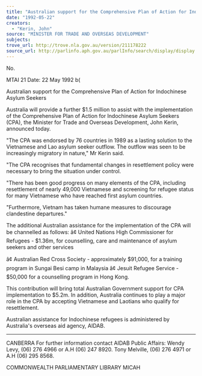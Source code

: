 ```yaml
---
title: "Australian support for the Comprehensive Plan of Action for Indochinese Asylum Seekers"
date: "1992-05-22"
creators:
  - "Kerin, John"
source: "MINISTER FOR TRADE AND OVERSEAS DEVELOPMENT"
subjects:
trove_url: http://trove.nla.gov.au/version/211178222
source_url: http://parlinfo.aph.gov.au/parlInfo/search/display/display.w3p;query=Id%3A%22media/pressrel/3058767%22
---
```


 No.

 MTAI 21 Date: 22 May 1992 b(

 Australian support for the Comprehensive Plan of Action for Indochinese Asylum Seekers

 Australia will provide a further $1.5 million to assist with the implementation of the Comprehensive Plan of Action for Indochinese Asylum Seekers (CPA), the Minister for Trade and Overseas Development, John Kerin, announced today.

 "The CPA was endorsed by 76 countries in 1989 as a lasting solution to the Vietnamese and Lao asylum seeker outflow. The outflow was seen to be increasingly migratory in nature," Mr Kerin said.

 "The CPA recognises that fundamental changes in resettlement policy were necessary to bring the situation under control.

 "There has been good progress on many elements of the CPA, including resettlement of nearly 49,000 Vietnamese and screening for refugee status for many Vietnamese who have reached first asylum countries.

 "Furthermore, Vietnam has taken humane measures to discourage clandestine departures."

 The additional Australian assistance for the implementation of the CPA will be channelled as follows: â¢ United Nations High Commissioner for Refugees - $1.36m, for counselling, care and maintenance of asylum seekers and other services

 â¢ Australian Red Cross Society - approximately $91,000, for a training program in Sungai Besi camp in Malaysia â¢ Jesuit Refugee Service - $50,000 for a counselling program in Hong Kong.

 This contribution will bring total Australian Government support for CPA implementation to $5.2m. In addition, Australia continues to play a major role in the CPA by accepting Vietnamese and Laotians who qualify for resettlement.

 Australian assistance for Indochinese refugees is administered by Australia's overseas aid agency, AIDAB.

 * * *

 CANBERRA For further information contact AIDAB Public Affairs: Wendy Levy, (06) 276 4966 or A.H (06) 247 8920. Tony Melville, (06) 276 4971 or A.H (06) 295 8568.

 COMMONWEALTH PARLIAMENTARY LIBRARY MICAH

